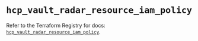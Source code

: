 # `hcp_vault_radar_resource_iam_policy`

Refer to the Terraform Registry for docs: [`hcp_vault_radar_resource_iam_policy`](https://registry.terraform.io/providers/hashicorp/hcp/0.110.0/docs/resources/vault_radar_resource_iam_policy).
